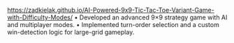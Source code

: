 https://zadkielak.github.io/AI-Powered-9x9-Tic-Tac-Toe-Variant-Game-with-Difficulty-Modes/
• Developed an advanced 9×9 strategy game with AI and multiplayer modes.
• Implemented turn-order selection and a custom win-detection logic for large-grid gameplay.
